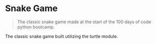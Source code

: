 # Snake Game
> The classic snake game made at the start of the 100 days of code python bootcamp.

The classic snake game built utilizing the turtle module.